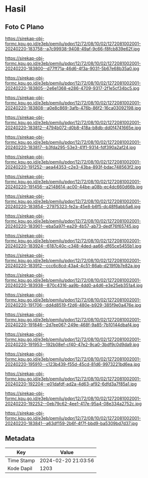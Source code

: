 # Hasil

## Foto C Plano

https://sirekap-obj-formc.kpu.go.id/e3eb/pemilu/pdpr/12/72/08/10/02/1272081002001-20240220-183758--a7c99938-9408-49af-9c66-f8fcb839e62f.jpg

https://sirekap-obj-formc.kpu.go.id/e3eb/pemilu/pdpr/12/72/08/10/02/1272081002001-20240220-183800--d77ff71a-46d6-4f3a-9031-5b67e68b35a0.jpg

https://sirekap-obj-formc.kpu.go.id/e3eb/pemilu/pdpr/12/72/08/10/02/1272081002001-20240220-183805--2e6e1368-e286-4709-9317-2f1e5cf34bc5.jpg

https://sirekap-obj-formc.kpu.go.id/e3eb/pemilu/pdpr/12/72/08/10/02/1272081002001-20240220-183808--a0e8c869-3afb-476b-86f2-16ca03092198.jpg

https://sirekap-obj-formc.kpu.go.id/e3eb/pemilu/pdpr/12/72/08/10/02/1272081002001-20240220-183812--4794b072-d0b8-418a-b8db-dd0f4741665e.jpg

https://sirekap-obj-formc.kpu.go.id/e3eb/pemilu/pdpr/12/72/08/10/02/1272081002001-20240220-183817--b3fda295-53e3-41f1-9314-fdf390a2af24.jpg

https://sirekap-obj-formc.kpu.go.id/e3eb/pemilu/pdpr/12/72/08/10/02/1272081002001-20240220-191252--aea44353-c2e3-43ba-893f-bdac748563f2.jpg

https://sirekap-obj-formc.kpu.go.id/e3eb/pemilu/pdpr/12/72/08/10/02/1272081002001-20240220-191456--a2148614-ac00-44be-a08b-ec4dc660d66b.jpg

https://sirekap-obj-formc.kpu.go.id/e3eb/pemilu/pdpr/12/72/08/10/02/1272081002001-20240220-183854--27975323-fe2a-45e8-b6f5-dc48f6abb5a6.jpg

https://sirekap-obj-formc.kpu.go.id/e3eb/pemilu/pdpr/12/72/08/10/02/1272081002001-20240220-183901--eba5a97f-ea29-4b57-ab73-dedf76f65745.jpg

https://sirekap-obj-formc.kpu.go.id/e3eb/pemilu/pdpr/12/72/08/10/02/1272081002001-20240220-183924--6187c40c-c348-4ded-aa66-df65ce5455b1.jpg

https://sirekap-obj-formc.kpu.go.id/e3eb/pemilu/pdpr/12/72/08/10/02/1272081002001-20240220-183912--ccc6c8cd-43a4-4c51-86ab-d219f0b7e82a.jpg

https://sirekap-obj-formc.kpu.go.id/e3eb/pemilu/pdpr/12/72/08/10/02/1272081002001-20240220-183938--870c4316-aa9b-4dd0-a4d6-e3e25eb351a4.jpg

https://sirekap-obj-formc.kpu.go.id/e3eb/pemilu/pdpr/12/72/08/10/02/1272081002001-20240220-191706--dd4d8519-f2d6-480e-b929-385f9e0a476e.jpg

https://sirekap-obj-formc.kpu.go.id/e3eb/pemilu/pdpr/12/72/08/10/02/1272081002001-20240220-191846--2d7ee067-249e-468f-9a85-7b10144dbaf4.jpg

https://sirekap-obj-formc.kpu.go.id/e3eb/pemilu/pdpr/12/72/08/10/02/1272081002001-20240220-191953--192b08ef-cf40-47e2-9ca0-3bdf9c0d9da9.jpg

https://sirekap-obj-formc.kpu.go.id/e3eb/pemilu/pdpr/12/72/08/10/02/1272081002001-20240220-195910--c123b439-f55d-45cd-81d6-9973221bd6ea.jpg

https://sirekap-obj-formc.kpu.go.id/e3eb/pemilu/pdpr/12/72/08/10/02/1272081002001-20240220-192204--e01dafdf-ad2a-4d63-af92-6dfd3a7f85a1.jpg

https://sirekap-obj-formc.kpu.go.id/e3eb/pemilu/pdpr/12/72/08/10/02/1272081002001-20240220-192252--0eb79c62-4ee1-417e-95a4-08e334a2752c.jpg

https://sirekap-obj-formc.kpu.go.id/e3eb/pemilu/pdpr/12/72/08/10/02/1272081002001-20240220-183841--a63df159-2b6f-4f7f-bbd9-ba5309bd7d37.jpg


## Metadata

| Key        | Value               |
| ---------- | ------------------- |
| Time Stamp | 2024-02-20 21:03:56 |
| Kode Dapil | 1203                |



